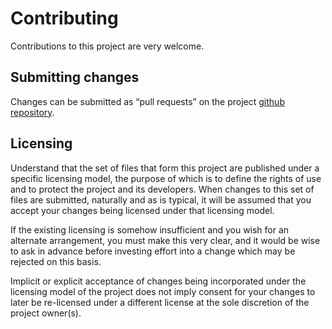 Contributing
============

Contributions to this project are very welcome.

## Submitting changes

Changes can be submitted as “pull requests” on the project [github repository].

[github repository]: https://github.com/jnqnfe/pulse-binding-rust

## Licensing

Understand that the set of files that form this project are published under a specific licensing
model, the purpose of which is to define the rights of use and to protect the project and its
developers. When changes to this set of files are submitted, naturally and as is typical, it will be
assumed that you accept your changes being licensed under that licensing model.

If the existing licensing is somehow insufficient and you wish for an alternate arrangement, you
must make this very clear, and it would be wise to ask in advance before investing effort into a
change which may be rejected on this basis.

Implicit or explicit acceptance of changes being incorporated under the licensing model of the
project does not imply consent for your changes to later be re-licensed under a different license
at the sole discretion of the project owner(s).
